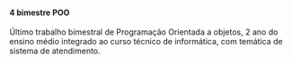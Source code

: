 #### 4 bimestre POO
Último trabalho bimestral de Programação Orientada a objetos, 2 ano do ensino médio integrado ao curso técnico de informática, com temática de sistema de atendimento.
